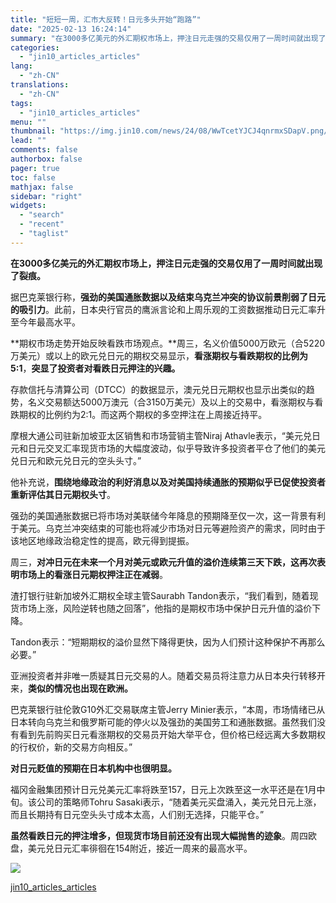 ```yaml
---
title: "短短一周，汇市大反转！日元多头开始“跑路”"
date: "2025-02-13 16:24:14"
summary: "在3000多亿美元的外汇期权市场上，押注日元走强的交易仅用了一周时间就出现了裂痕。  据巴克莱银行称..."
categories:
  - "jin10_articles_articles"
lang:
  - "zh-CN"
translations:
  - "zh-CN"
tags:
  - "jin10_articles_articles"
menu: ""
thumbnail: "https://img.jin10.com/news/24/08/WwTcetYJCJ4qnrmxSDapV.png/lite"
lead: ""
comments: false
authorbox: false
pager: true
toc: false
mathjax: false
sidebar: "right"
widgets:
  - "search"
  - "recent"
  - "taglist"
---
```


**在3000多亿美元的外汇期权市场上，押注日元走强的交易仅用了一周时间就出现了裂痕。** 

据巴克莱银行称，**强劲的美国通胀数据以及结束乌克兰冲突的协议前景削弱了日元的吸引力**。此前，日本央行官员的鹰派言论和上周乐观的工资数据推动日元汇率升至今年最高水平。

**期权市场走势开始反映看跌市场观点。**周三，名义价值5000万欧元（合5220万美元）或以上的欧元兑日元的期权交易显示，**看涨期权与看跌期权的比例为5:1**，**突显了投资者对看跌日元押注的兴趣。**

存款信托与清算公司（DTCC）的数据显示，澳元兑日元期权也显示出类似的趋势，名义交易额达5000万澳元（合3150万美元）及以上的交易中，看涨期权与看跌期权的比例约为2:1。而这两个期权的多空押注在上周接近持平。

摩根大通公司驻新加坡亚太区销售和市场营销主管Niraj Athavle表示，“美元兑日元和日元交叉汇率现货市场的大幅度波动，似乎导致许多投资者平仓了他们的美元兑日元和欧元兑日元的空头头寸。”

他补充说，**围绕地缘政治的利好消息以及对美国持续通胀的预期似乎已促使投资者重新评估其日元期权头寸**。

强劲的美国通胀数据已将市场对美联储今年降息的预期降至仅一次，这一背景有利于美元。乌克兰冲突结束的可能也将减少市场对日元等避险资产的需求，同时由于该地区地缘政治稳定性的提高，欧元得到提振。

周三，**对冲日元在未来一个月对美元或欧元升值的溢价连续第三天下跌，这再次表明市场上的看涨日元期权押注正在减弱**。

渣打银行驻新加坡外汇期权全球主管Saurabh Tandon表示，“我们看到，随着现货市场上涨，风险逆转也随之回落”，他指的是期权市场中保护日元升值的溢价下降。

Tandon表示：“短期期权的溢价显然下降得更快，因为人们预计这种保护不再那么必要。”

亚洲投资者并非唯一质疑其日元交易的人。随着交易员将注意力从日本央行转移开来，**类似的情况也出现在欧洲。**

巴克莱银行驻伦敦G10外汇交易联席主管Jerry Minier表示，“本周，市场情绪已从日本转向乌克兰和俄罗斯可能的停火以及强劲的美国劳工和通胀数据。虽然我们没有看到先前购买日元看涨期权的交易员开始大举平仓，但价格已经远离大多数期权的行权价，新的交易方向相反。”

**对日元贬值的预期在日本机构中也很明显。**

福冈金融集团预计日元兑美元汇率将跌至157，日元上次跌至这一水平还是在1月中旬。该公司的策略师Tohru Sasaki表示，“随着美元买盘涌入，美元兑日元上涨，而且长期持有日元空头头寸成本太高，人们别无选择，只能平仓。”

**虽然看跌日元的押注增多，但现货市场目前还没有出现大幅抛售的迹象**。周四欧盘，美元兑日元汇率徘徊在154附近，接近一周来的最高水平。

![](https://img.jin10.com/news/25/02/Uoo5lSeowYWX5F1qxThrU.png)

[jin10_articles_articles](https://xnews.jin10.com/details/163055)
